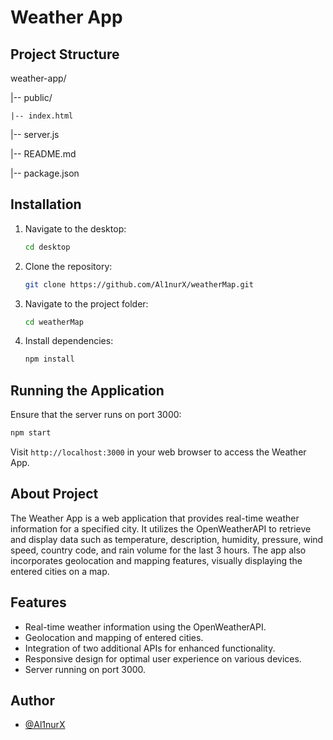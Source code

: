 # Weather App

## Project Structure

weather-app/

|-- public/

    |-- index.html

|-- server.js

|-- README.md

|-- package.json


## Installation

1. Navigate to the desktop:

   ```bash
   cd desktop

2. Clone the repository:

   ```bash
   git clone https://github.com/Al1nurX/weatherMap.git

3. Navigate to the project folder:

   ```bash
   cd weatherMap

4. Install dependencies:
   
   ```bash
   npm install

## Running the Application

Ensure that the server runs on port 3000:

   ```bash
   npm start
   ```

Visit `http://localhost:3000` in your web browser to access the Weather App.

## About Project

The Weather App is a web application that provides real-time weather information for a specified city. It utilizes the OpenWeatherAPI to retrieve and display data such as temperature, description, humidity, pressure, wind speed, country code, and rain volume for the last 3 hours. The app also incorporates geolocation and mapping features, visually displaying the entered cities on a map.

## Features

- Real-time weather information using the OpenWeatherAPI.
- Geolocation and mapping of entered cities.
- Integration of two additional APIs for enhanced functionality.
- Responsive design for optimal user experience on various devices.
- Server running on port 3000.

## Author

- [@Al1nurX](https://www.github.com/Al1nurX)
